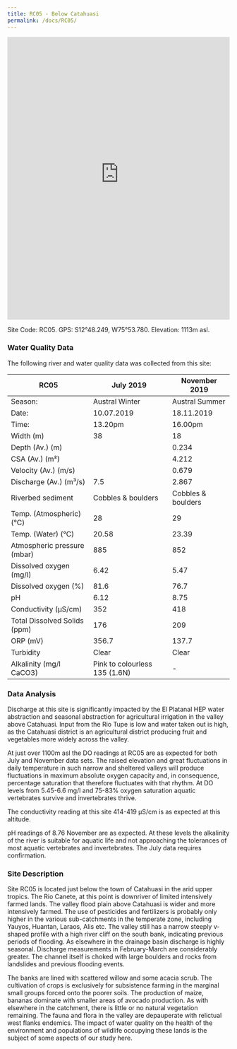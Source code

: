 ```yaml
---
title: RC05 - Below Catahuasi
permalink: /docs/RC05/
---
```


<iframe width="100%" height="640" allowfullscreen style="border-style:none;" src="https://cavep-undc-hosting.netlify.com/sites/RC05/app-files/"></iframe>


Site Code: RC05.  GPS: S12°48.249, W75°53.780. Elevation:
1113m asl.

### Water Quality Data

The following river and water quality data was collected from this site:

| RC05                         | July 2019                     | November 2019            |
|------------------------------|-------------------------------|--------------------------|
| Season:                      | Austral Winter                | Austral Summer           |
| Date:                        | 10.07.2019                    | 18.11.2019               |
| Time:                        | 13.20pm                       | 16.00pm                  |
| Width (m)                    | 38                            | 18                       |
| Depth (Av.) (m)              |                               | 0.234                    |
| CSA (Av.) (m²)               |                               | 4.212                    |
| Velocity (Av.) (m/s)         |                               | 0.679                    |
| Discharge (Av.) (m³/s)       | 7.5                           | 2.867                    |
| Riverbed sediment            | Cobbles & boulders            | Cobbles & boulders       |
| Temp. (Atmospheric) (°C)     | 28                            | 29                       |
| Temp. (Water) (°C)           | 20.58                         | 23.39                    |
| Atmospheric pressure (mbar)  | 885                           | 852                      |
| Dissolved oxygen (mg/l)      | 6.42                          | 5.47                     |
| Dissolved oxygen (%)         | 81.6                          | 76.7                     |
| pH                           | 6.12                          | 8.75                     |
| Conductivity (µS/cm)         | 352                           | 418                      |
| Total Dissolved Solids (ppm) | 176                           | 209                      |
| ORP (mV)                     | 356.7                         | 137.7                    |
| Turbidity                    | Clear                         | Clear                    |
| Alkalinity (mg/l CaCO3)      | Pink to colourless 135 (1.6N) |  -                       |

### Data Analysis
Discharge at this site is significantly impacted by the El Platanal HEP water abstraction and seasonal abstraction for agricultural irrigation in the valley above Catahuasi. Input from the Rio Tupe is low and water taken out is high, as the Catahuasi district is an agricultural district producing fruit and vegetables more widely across the valley.

At just over 1100m asl the DO readings at RC05 are as expected for both July and November data sets. The raised elevation and great fluctuations in daily temperature in such narrow and sheltered valleys will produce fluctuations in maximum absolute oxygen capacity and, in consequence, percentage saturation that therefore fluctuates with that rhythm. At DO levels from 5.45-6.6 mg/l and 75-83\% oxygen saturation aquatic vertebrates survive and invertebrates thrive. 

The conductivity reading at this site 414-419 µS/cm is as expected at this altitude. 

pH readings of 8.76 November are as expected. At these levels the alkalinity of the river is suitable for aquatic life and not approaching the tolerances of most aquatic vertebrates and invertebrates. The July data requires confirmation.

### Site Description
Site RC05 is located just below the town of Catahuasi in the arid upper tropics. The Rio Canete, at this point is downriver of limited intensively farmed lands. The valley flood plain above Catahuasi is wider and more intensively farmed. The use of pesticides and fertilizers is probably only higher in the various sub-catchments in the temperate zone, including Yauyos, Huantan, Laraos, Alis etc. The valley still has a narrow steeply v-shaped profile with a high river cliff on the south bank, indicating previous periods of flooding. As elsewhere in the drainage basin discharge is highly seasonal. Discharge measurements in February-March are considerably greater. The channel itself is choked with large boulders and rocks from landslides and previous flooding events.

The banks are lined with scattered willow and some acacia scrub. The cultivation of crops is exclusively for subsistence farming in the marginal small groups forced onto the poorer soils. The production of maize, bananas dominate with smaller areas of avocado production. As with elsewhere in the catchment, there is little or no natural vegetation remaining. The fauna and flora in the valley are depauperate with relictual west flanks endemics. The impact of water quality on the health of the environment and populations of wildlife occupying these lands is the subject of some aspects of our study here. 
